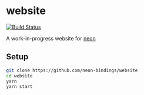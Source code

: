 # website

[![Build Status](https://travis-ci.org/neon-bindings/website.svg?branch=master)](https://travis-ci.org/neon-bindings/website)

A work-in-progress website for [neon](https://github.com/neon-bindings/neon)

## Setup

```bash
git clone https://github.com/neon-bindings/website
cd website
yarn
yarn start
```
